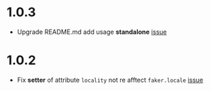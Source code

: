 # 1.0.3

- Upgrade README.md add usage **standalone** [issue](https://github.com/Orivoir/fully-storage-faker-api/issues/2)

# 1.0.2

- Fix **setter** of attribute `locality` not re afftect `faker.locale` [issue](https://github.com/Orivoir/fully-storage-faker-api/issues/1)
